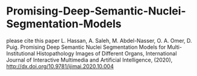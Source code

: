 # Promising-Deep-Semantic-Nuclei-Segmentation-Models

please cite this paper
L. Hassan, A. Saleh, M. Abdel-Nasser, O. A. Omer, D. Puig. Promising Deep Semantic Nuclei Segmentation Models for Multi-Institutional Histopathology
Images of Different Organs, International Journal of Interactive Multimedia and Artificial Intelligence, (2020), http://dx.doi.org/10.9781/ijimai.2020.10.004
